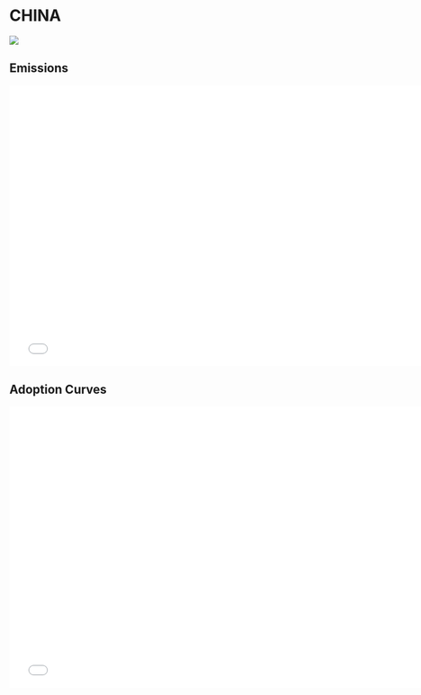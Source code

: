 



# CHINA 
  
![](../region%20maps/CHINA.png)  
  
  

## Emissions
<iframe id='igraph' scrolling='no' style='border:none' seamless='seamless' src= "mwedges-pathway-CHINA-dauwe.html" height='500' width='150%'></iframe>  
  

## Adoption Curves
<iframe id='igraph' scrolling='no' style='border:none' seamless='seamless' src= "scurves-CHINA-pathway-dauwe.html" height='500' width='150%'></iframe>  
